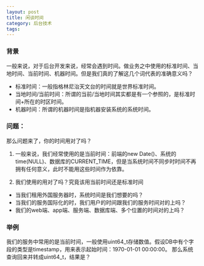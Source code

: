 ```yaml
---
layout: post
title: 闲谈时间
category: 后台技术
tags:  
---
```


### 背景
一般来说，对于后台开发来说，经常会遇到时间。做业务之中使用的标准时间、当地时间、当前时间、机器时间。但是我们真的了解这几个词代表的准确意义吗？

- 标准时间：一般指格林尼治天文台的时间就是世界标准时间。    
- 当地时间/当前时间：所谓的当前/当地时间其实都是有一个参照的，是标准时间+所在的时区时间。     
- 机器时间：所谓的机器时间是指机器安装系统的系统时间。   

### 问题：
那么问题来了，你的时间用对了吗？

1. 一般来说，我们经常使用的是当前时间：前端的new Date()、系统的time(NULL)、数据库的CURRENT_TIME，但是当系统时间不同步时时间不再拥有任何意义，此时不能用这些时间作为依靠。  
  
2. 我们使用的用对了吗？究竟该用当前时间还是标准时间

- 当我们租用外国服务器时，系统时间是我们想要的吗？
- 当我们的服务国际化的时，我们用户的时间跟我们的服务时间对的上吗？
- 我们的web端、app端、服务端、数据库端、多个位置的时间对的上吗？


### 举例
我们的服务中常用的是当前时间，一般使用uint64_t存储数值。假设DB中有个字段的类型是timestamp，用来表示起始时间：1970-01-01 00:00:00。
那么系统查询回来并转成uint64_t，结果是？


